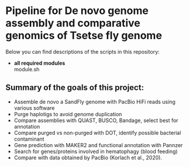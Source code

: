 # Pipeline for De novo genome assembly and comparative genomics of Tsetse fly genome

Below you can find descriptions of the scripts in this repository:

* **all required modules**              
module.sh




## Summary of the goals of this project:
- Assemble de novo a SandFly genome with PacBio HiFi reads using various software
- Purge haplotigs to avoid genome duplication
- Compare assemblies with QUAST, BUSCO, Bandage, select best for annotation
- Compare purged vs non-purged with DOT, identify possible bacterial contaminant
- Gene prediction with MAKER2 and functional annotation with Pannzer
- Search for genes/proteins involved in hematophagy (blood feeding)
- Compare with data obtained by PacBio (Korlach et al., 2020).

